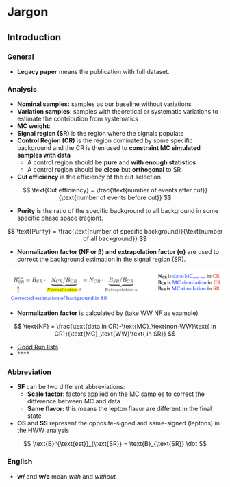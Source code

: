 # Jargon

## Introduction

### General

* **Legacy paper** means the publication with full dataset. 

### Analysis

* **Nominal samples:** samples as our baseline without variations
* **Variation samples**: samples with theoretical or systematic variations to estimate the contribution from systematics
* **MC weight**: 
* **Signal region \(SR\)** is the region where the signals populate
* **Control Region \(CR\)** is the region dominated by some specific background and the CR is then used to **constraint MC simulated samples with data**
  * A control region should be **pure** and **with enough statistics**
  * A control region should be **close** but **orthogonal** to SR
* **Cut efficiency** is the efficiency of the cut selection

$$
\text{Cut efficiency} = \frac{\text{number of events after cut}}{\text{number of events before cut}}
$$

* **Purity** is the ratio of the specific background to all background in some specific phase space \(region\).

$$
\text{Purity} = \frac{\text{number of specific background}}{\text{number of all background}}
$$

* **Normalization factor \(NF or β\) and extrapolation factor \(α\)** are used to correct the background estimation in the signal region \(SR\).

![](../.gitbook/assets/ying-mu-kuai-zhao-20190609-xia-wu-8.07.32.png)

* **Normalization factor** is calculated by \(take WW NF as example\)

$$
\text{NF} = \frac{\text{data in CR}-\text{MC}_\text{non-WW}\text{ in CR}}{\text{MC}_\text{WW}\text{ in SR}}
$$

* [Good Run lists](https://twiki.cern.ch/twiki/bin/viewauth/AtlasProtected/GoodRunListsForAnalysisRun2)
* \*\*\*\*

### Abbreviation

* **SF** can be two different abbreviations:
  * **Scale factor**: factors applied on the MC samples to correct the difference between MC and data
  * **Same flavor:** this means the lepton flavor are different in the final state
* **OS** and **SS** represent the opposite-signed and same-signed \(leptons\) in the HWW analysis

$$
\text{B}^{\text{est}}_{\text{SR}} = \text{B}_{\text{SR}} \dot
$$

### English

* **w/** and **w/o** mean _with_ and _without_

